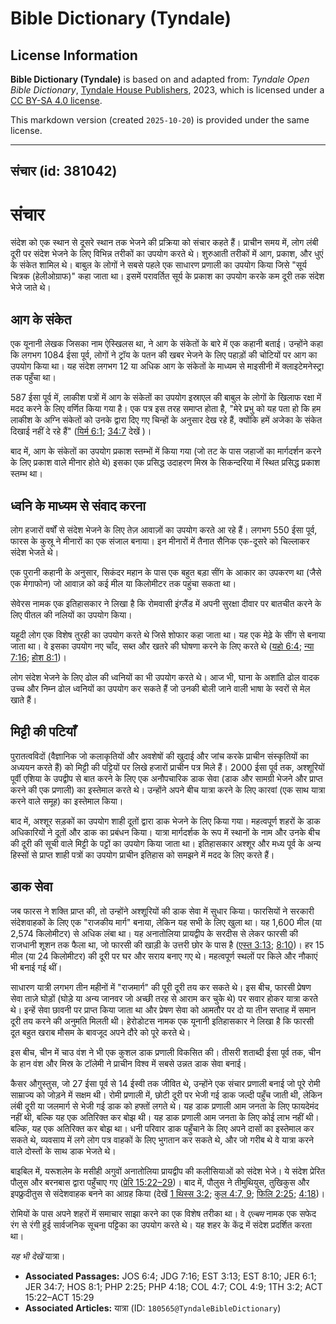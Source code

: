 # Bible Dictionary (Tyndale)

## License Information

**Bible Dictionary (Tyndale)** is based on and adapted from: _Tyndale Open Bible Dictionary_, [Tyndale House Publishers](https://tyndaleopenresources.com/), 2023, which is licensed under a [CC BY-SA 4.0 license](https://creativecommons.org/licenses/by-sa/4.0/legalcode.en).

This markdown version (created `2025-10-20`) is provided under the same license.



--------------------------------

## संचार (id: 381042)

संचार
=====

संदेश को एक स्थान से दूसरे स्थान तक भेजने की प्रक्रिया को संचार कहते हैं। प्राचीन समय में, लोग लंबी दूरी पर संदेश भेजने के लिए विभिन्न तरीकों का उपयोग करते थे। शुरुआती तरीकों में आग, प्रकाश, और धुएं के संकेत शामिल थे। बाबुल के लोगों ने सबसे पहले एक साधारण प्रणाली का उपयोग किया जिसे "सूर्य चित्रक (हेलीओग्राफ)" कहा जाता था। इसमें परावर्तित सूर्य के प्रकाश का उपयोग करके कम दूरी तक संदेश भेजे जाते थे।

आग के संकेत
-----------

एक यूनानी लेखक जिसका नाम ऐस्खिलस था, ने आग के संकेतों के बारे में एक कहानी बताई। उन्होंने कहा कि लगभग 1084 ईसा पूर्व, लोगों ने ट्रॉय के पतन की खबर भेजने के लिए पहाड़ों की चोटियों पर आग का उपयोग किया था। यह संदेश लगभग 12 या अधिक आग के संकेतों के माध्यम से माइसीनी में क्लाइटेमनेस्ट्रा तक पहुँचा था।

587 ईसा पूर्व में, लाकीश पत्रों में आग के संकेतों का उपयोग इस्राएल की बाबुल के लोगों के खिलाफ रक्षा में मदद करने के लिए वर्णित किया गया है। एक पत्र इस तरह समाप्त होता है, "मेरे प्रभु को यह पता हो कि हम लाकीश के अग्नि संकेतों को उनके द्वारा दिए गए चिन्हों के अनुसार देख रहे हैं, क्योंकि हमें अजेका के संकेत दिखाई नहीं दे रहे हैं" ([यिर्म 6:1](https://ref.ly/Jer6:1); [34:7](https://ref.ly/Jer34:7) देखें )।

बाद में, आग के संकेतों का उपयोग प्रकाश स्तम्भों में किया गया (जो तट के पास जहाजों का मार्गदर्शन करने के लिए प्रकाश वाले मीनार होते थे) इसका एक प्रसिद्ध उदाहरण मिस्र के सिकन्दरिया में स्थित प्रसिद्ध प्रकाश स्तम्भ था।

ध्वनि के माध्यम से संवाद करना
-----------------------------

लोग हजारों वर्षों से संदेश भेजने के लिए तेज़ आवाज़ों का उपयोग करते आ रहे हैं। लगभग 550 ईसा पूर्व, फारस के कुस्रू ने मीनारों का एक संजाल बनाया। इन मीनारों में तैनात सैनिक एक\-दूसरे को चिल्लाकर संदेश भेजते थे।

एक पुरानी कहानी के अनुसार, सिकंदर महान के पास एक बहुत बड़ा सींग के आकार का उपकरण था (जैसे एक मेगाफोन) जो आवाज़ को कई मील या किलोमीटर तक पहुंचा सकता था।

सेवेरस नामक एक इतिहासकार ने लिखा है कि रोमवासी इंग्लैंड में अपनी सुरक्षा दीवार पर बातचीत करने के लिए पीतल की नलियों का उपयोग किया।

यहूदी लोग एक विशेष तुरही का उपयोग करते थे जिसे शोफार कहा जाता था। यह एक मेढ़े के सींग से बनाया जाता था। वे इसका उपयोग नए चाँद, सब्त और खतरे की घोषणा करने के लिए करते थे ([यहो 6:4](https://ref.ly/Josh6:4); [न्या 7:16](https://ref.ly/Judg7:16); [होश 8:1](https://ref.ly/Hos8:1))।

लोग संदेश भेजने के लिए ढोल की ध्वनियों का भी उपयोग करते थे। आज भी, घाना के अशांति ढोल वादक उच्च और निम्न ढोल ध्वनियों का उपयोग कर सकते हैं जो उनकी बोली जाने वाली भाषा के स्वरों से मेल खाते हैं।

मिट्टी की पटियाँ
----------------

पुरातत्वविदों (वैज्ञानिक जो कलाकृतियों और अवशेषों की खुदाई और जांच करके प्राचीन संस्कृतियों का अध्ययन करते हैं) को मिट्टी की पट्टियों पर लिखे हजारों प्राचीन पत्र मिले हैं। 2000 ईसा पूर्व तक, अश्शूरियों पूर्वी एशिया के उपद्वीप से बात करने के लिए एक अनौपचारिक डाक सेवा (डाक और सामग्री भेजने और प्राप्त करने की एक प्रणाली) का इस्तेमाल करते थे। उन्होंने अपने बीच यात्रा करने के लिए कारवां (एक साथ यात्रा करने वाले समूह) का इस्तेमाल किया।

बाद में, अश्शूर सड़कों का उपयोग शाही दूतों द्वारा डाक भेजने के लिए किया गया। महत्वपूर्ण शहरों के डाक अधिकारियों ने दूतों और डाक का प्रबंधन किया। यात्रा मार्गदर्शक के रूप में स्थानों के नाम और उनके बीच की दूरी की सूची वाले मिट्टी के पट्टों का उपयोग किया जाता था। इतिहासकार अश्शूर और मध्य पूर्व के अन्य हिस्सों से प्राप्त शाही पत्रों का उपयोग प्राचीन इतिहास को समझने में मदद के लिए करते हैं।

डाक सेवा
--------

जब फारस ने शक्ति प्राप्त की, तो उन्होंने अश्शूरियों की डाक सेवा में सुधार किया। फारसियों ने सरकारी संदेशवाहकों के लिए एक "राजकीय मार्ग" बनाया, लेकिन यह सभी के लिए खुला था। यह 1,600 मील (या 2,574 किलोमीटर) से अधिक लंबा था। यह अनातोलिया प्रायद्वीप के सरदीस से लेकर फारसी की राजधानी शूशन तक फैला था, जो फारसी की खाड़ी के उत्तरी छोर के पास है ([एस्त 3:13](https://ref.ly/Esth3:13); [8:10](https://ref.ly/Esth8:10))। हर 15 मील (या 24 किलोमीटर) की दूरी पर घर और सराय बनाए गए थे। महत्वपूर्ण स्थलों पर किले और नौकाएं भी बनाई गई थीं।

साधारण यात्री लगभग तीन महीनों में "राजमार्ग" की पूरी दूरी तय कर सकते थे। इस बीच, फारसी प्रेषण सेवा ताज़े घोड़ों (घोड़े या अन्य जानवर जो अच्छी तरह से आराम कर चुके थे) पर सवार होकर यात्रा करते थे। इन्हें सेवा छावनी पर प्राप्त किया जाता था और प्रेषण सेवा को आमतौर पर दो या तीन सप्ताह में समान दूरी तय करने की अनुमति मिलती थी। हेरोडोटस नामक एक यूनानी इतिहासकार ने लिखा है कि फारसी दूत बहुत खराब मौसम के बावजूद अपने दौरे को पूरे करते थे।

इस बीच, चीन में चाउ वंश ने भी एक कुशल डाक प्रणाली विकसित की। तीसरी शताब्दी ईसा पूर्व तक, चीन के हान वंश और मिस्र के टॉलेमी ने प्राचीन विश्व में सबसे उन्नत डाक सेवा बनाई।

कैसर औगुस्तुस, जो 27 ईसा पूर्व से 14 ईस्वी तक जीवित थे, उन्होंने एक संचार प्रणाली बनाई जो पूरे रोमी साम्राज्य को जोड़ने में सक्षम थी। रोमी प्रणाली में, छोटी दूरी पर भेजी गई डाक जल्दी पहुँच जाती थी, लेकिन लंबी दूरी या जलमार्ग से भेजी गई डाक को हफ्तों लगते थे। यह डाक प्रणाली आम जनता के लिए फायदेमंद नहीं थी, बल्कि यह एक अतिरिक्त कर बोझ थी। यह डाक प्रणाली आम जनता के लिए कोई लाभ नहीं थी। बल्कि, यह एक अतिरिक्त कर बोझ था। धनी परिवार डाक पहुँचाने के लिए अपने दासों का इस्तेमाल कर सकते थे, व्यवसाय में लगे लोग पत्र वाहकों के लिए भुगतान कर सकते थे, और जो गरीब थे वे यात्रा करने वाले दोस्तों के साथ डाक भेजते थे।

बाइबिल में, यरूशलेम के मसीही अगुवों अनातोलिया प्रायद्वीप की कलीसियाओं को संदेश भेजे। ये संदेश प्रेरित पौलुस और बरनबास द्वारा पहुँचाए गए ([प्रेरि 15:22–29](https://ref.ly/Acts15:22-Acts15:29))। बाद में, पौलुस ने तीमुथियुस, तुखिकुस और इपफ्रुदीतुस से संदेशवाहक बनने का आग्रह किया (देखें [1 थिस्स 3:2](https://ref.ly/1Thess3:2); [कुल 4:7, 9](https://ref.ly/Col4:7); [फिलि 2:25](https://ref.ly/Phil2:25); [4:18](https://ref.ly/Phil4:18))।

रोमियों के पास अपने शहरों में समाचार साझा करने का एक विशेष तरीका था। वे *एल्बम* नामक एक सफेद रंग से रंगी हुई सार्वजनिक सूचना पट्टिका का उपयोग करते थे। यह शहर के केंद्र में संदेश प्रदर्शित करता था।

*यह भी देखें* यात्रा।

* **Associated Passages:** JOS 6:4; JDG 7:16; EST 3:13; EST 8:10; JER 6:1; JER 34:7; HOS 8:1; PHP 2:25; PHP 4:18; COL 4:7; COL 4:9; 1TH 3:2; ACT 15:22–ACT 15:29
* **Associated Articles:** यात्रा (ID: `180565@TyndaleBibleDictionary`)


